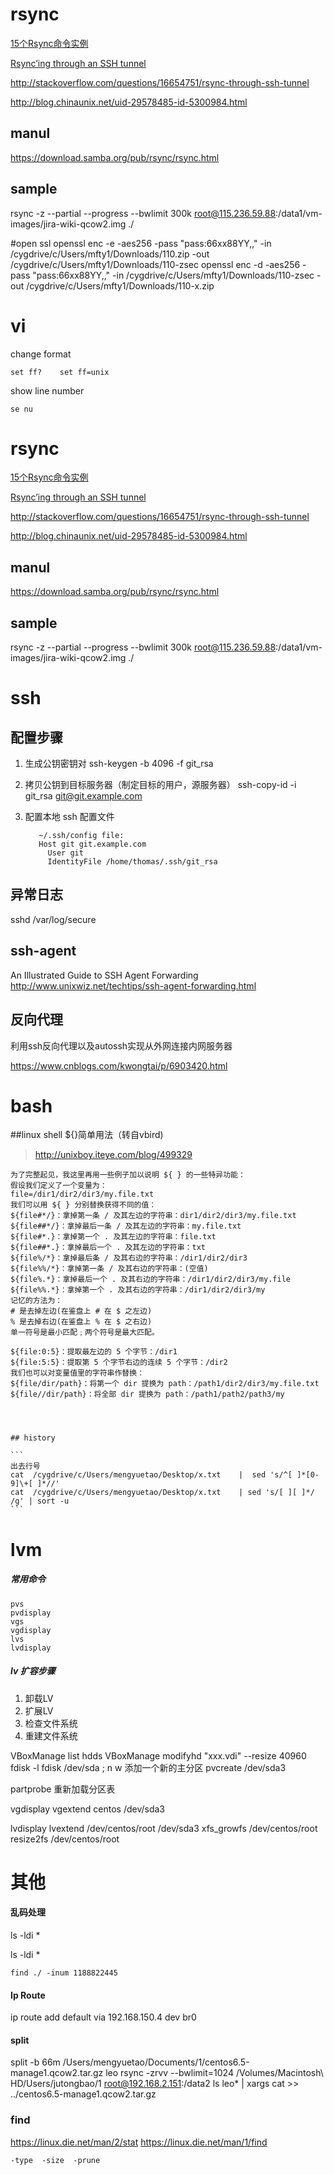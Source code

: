 
# rsync
[15个Rsync命令实例](http://www.cnblogs.com/itech/archive/2011/06/04/2072505.html)

[Rsync’ing through an SSH tunnel](http://toddharris.net/blog/2005/10/23/rsyncing-through-an-ssh-tunnel/)

http://stackoverflow.com/questions/16654751/rsync-through-ssh-tunnel

http://blog.chinaunix.net/uid-29578485-id-5300984.html



## manul
https://download.samba.org/pub/rsync/rsync.html



## sample

rsync -z  --partial --progress --bwlimit 300k  root@115.236.59.88:/data1/vm-images/jira-wiki-qcow2.img ./



#open ssl
openssl  enc -e -aes256  -pass "pass:66xx88YY,,"    -in /cygdrive/c/Users/mfty1/Downloads/110.zip -out /cygdrive/c/Users/mfty1/Downloads/110-zsec
openssl  enc -d -aes256  -pass "pass:66xx88YY,,"    -in /cygdrive/c/Users/mfty1/Downloads/110-zsec -out /cygdrive/c/Users/mfty1/Downloads/110-x.zip


# vi
change format  

    set ff?    set ff=unix

show line number

    se nu

# rsync
[15个Rsync命令实例](http://www.cnblogs.com/itech/archive/2011/06/04/2072505.html)

[Rsync’ing through an SSH tunnel](http://toddharris.net/blog/2005/10/23/rsyncing-through-an-ssh-tunnel/)

http://stackoverflow.com/questions/16654751/rsync-through-ssh-tunnel

http://blog.chinaunix.net/uid-29578485-id-5300984.html



## manul
https://download.samba.org/pub/rsync/rsync.html



## sample

rsync -z  --partial --progress --bwlimit 300k  root@115.236.59.88:/data1/vm-images/jira-wiki-qcow2.img ./



# ssh

## 配置步骤

1. 生成公钥密钥对        ssh-keygen -b 4096 -f git_rsa
2. 拷贝公钥到目标服务器（制定目标的用户，源服务器）   ssh-copy-id -i git_rsa git@git.example.com
3. 配置本地 ssh 配置文件  

          ~/.ssh/config file:
          Host git git.example.com
            User git
            IdentityFile /home/thomas/.ssh/git_rsa


## 异常日志
sshd
/var/log/secure

## ssh-agent
An Illustrated Guide to SSH Agent Forwarding
http://www.unixwiz.net/techtips/ssh-agent-forwarding.html


## 反向代理
利用ssh反向代理以及autossh实现从外网连接内网服务器

https://www.cnblogs.com/kwongtai/p/6903420.html




# bash

##linux shell ${}简单用法（转自vbird)
 > http://unixboy.iteye.com/blog/499329

	为了完整起见，我这里再用一些例子加以说明 ${ } 的一些特异功能：
	假设我们定义了一个变量为：
	file=/dir1/dir2/dir3/my.file.txt
	我们可以用 ${ } 分别替换获得不同的值：
	${file#*/}：拿掉第一条 / 及其左边的字符串：dir1/dir2/dir3/my.file.txt
	${file##*/}：拿掉最后一条 / 及其左边的字符串：my.file.txt
	${file#*.}：拿掉第一个 . 及其左边的字符串：file.txt
	${file##*.}：拿掉最后一个 . 及其左边的字符串：txt
	${file%/*}：拿掉最后条 / 及其右边的字符串：/dir1/dir2/dir3
	${file%%/*}：拿掉第一条 / 及其右边的字符串：(空值)
	${file%.*}：拿掉最后一个 . 及其右边的字符串：/dir1/dir2/dir3/my.file
	${file%%.*}：拿掉第一个 . 及其右边的字符串：/dir1/dir2/dir3/my
	记忆的方法为：
	# 是去掉左边(在鉴盘上 # 在 $ 之左边)
	% 是去掉右边(在鉴盘上 % 在 $ 之右边)
	单一符号是最小匹配﹔两个符号是最大匹配。

	${file:0:5}：提取最左边的 5 个字节：/dir1
	${file:5:5}：提取第 5 个字节右边的连续 5 个字节：/dir2
	我们也可以对变量值里的字符串作替换：
	${file/dir/path}：将第一个 dir 提换为 path：/path1/dir2/dir3/my.file.txt
	${file//dir/path}：将全部 dir 提换为 path：/path1/path2/path3/my




	## history

	```
	出去行号
	cat  /cygdrive/c/Users/mengyuetao/Desktop/x.txt    |  sed 's/^[ ]*[0-9]\+[ ]*//'
	cat  /cygdrive/c/Users/mengyuetao/Desktop/x.txt    | sed 's/[ ][ ]*/ /g' | sort -u
	```



# lvm
##### 常用命令
    pvs
    pvdisplay
    vgs
    vgdisplay
    lvs
    lvdisplay

##### lv 扩容步骤

1. 卸载LV				
2. 扩展LV
3. 检查文件系统
4. 重建文件系统


VBoxManage list hdds
VBoxManage modifyhd "xxx.vdi" --resize 40960
fdisk -l
fdisk /dev/sda   ; n  w 添加一个新的主分区
pvcreate /dev/sda3

partprobe  重新加载分区表

vgdisplay
vgextend centos /dev/sda3

lvdisplay
lvextend /dev/centos/root /dev/sda3
xfs_growfs  /dev/centos/root
resize2fs /dev/centos/root



# 其他
#### 乱码处理

 ls -ldi *

 ls -ldi *

`find ./ -inum 1188822445`


#### Ip Route

ip route add default via 192.168.150.4 dev br0



#### split

split -b 66m /Users/mengyuetao/Documents/1/centos6.5-manage1.qcow2.tar.gz leo
rsync -zrvv --bwlimit=1024 /Volumes/Macintosh\ HD/Users/jutongbao/1   root@192.168.2.151:/data2
ls leo* | xargs cat >> ../centos6.5-manage1.qcow2.tar.gz


### find

https://linux.die.net/man/2/stat
https://linux.die.net/man/1/find

```
-type  -size  -prune

```
